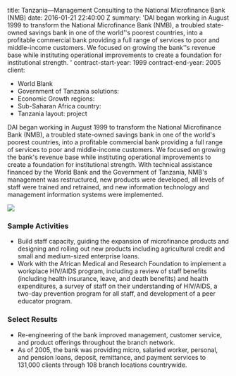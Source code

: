 
title: Tanzania—Management Consulting to the National Microfinance Bank (NMB)
date: 2016-01-21 22:40:00 Z
summary: 'DAI began working in August 1999 to transform the National Microfinance
  Bank (NMB), a troubled state-owned savings bank in one of the world''s poorest countries,
  into a profitable commercial bank providing a full range of services to poor and
  middle-income customers. We focused on growing the bank''s revenue base while instituting
  operational improvements to create a foundation for institutional strength. '
contract-start-year: 1999
contract-end-year: 2005
client:
- World Blank
- Government of Tanzania
solutions:
- Economic Growth
regions:
- Sub-Saharan Africa
country:
- Tanzania
layout: project


DAI began working in August 1999 to transform the National Microfinance Bank (NMB), a troubled state-owned savings bank in one of the world's poorest countries, into a profitable commercial bank providing a full range of services to poor and middle-income customers. We focused on growing the bank's revenue base while instituting operational improvements to create a foundation for institutional strength. With technical assistance financed by the World Bank and the Government of Tanzania, NMB's management was restructured, new products were developed, all levels of staff were trained and retrained, and new information technology and management information systems were implemented.

![][1]

### Sample Activities

* Build staff capacity, guiding the expansion of microfinance products and designing and rolling out new products including agricultural credit and small and medium-sized enterprise loans.
* Work with the African Medical and Research Foundation to implement a workplace HIV/AIDS program, including a review of staff benefits (including health insurance, leave, and death benefits) and health expenditures, a survey of staff on their understanding of HIV/AIDS, a two-day prevention program for all staff, and development of a peer educator program.

### Select Results

* Re-engineering of the bank improved management, customer service, and product offerings throughout the branch network.
* As of 2005, the bank was providing micro, salaried worker, personal, and pension loans, deposit, remittance, and payment services to 131,000 clients through 108 branch locations countrywide.

[1]: https://assetify-dai.com/projects/tanz-bank-1.jpg
